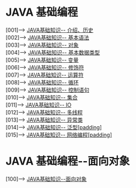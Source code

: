 # JAVA 基础编程
[001]--> [JAVA基础知识-- 介绍、历史](java历史和简介.md)          
[002]--> [JAVA基础知识-- 基本语法](基本语法.md)   
[003]--> [JAVA基础知识-- 对象](对象.md)   
[004]--> [JAVA基础知识-- 基本数据类型](基本数据类型.md)     
[005]--> [JAVA基础知识-- 变量](变量类型.md)     
[006]--> [JAVA基础知识-- 修饰符](修饰符.md)  
[007]--> [JAVA基础知识-- 运算符](运算符.md)  
[008]--> [JAVA基础知识-- 循环](循环.md)  
[009]--> [JAVA基础知识-- 控制语句](控制语句.md)  
[010]--> [JAVA基础知识-- 集合](collection.md)  
[011]--> [JAVA基础知识-- IO](IO.md)  
[012]--> [JAVA基础知识-- 多线程](thread.md)    
[013]--> [JAVA基础知识-- 异常类](异常.md)    
[014]--> [JAVA基础知识-- 泛型[padding]](泛型.md)     
[015]--> [JAVA基础知识-- 网络编程[padding]](网络编程.md) 
# JAVA 基础编程--面向对象
[100]--> [JAVA基础知识--面向对象](面向对象.md) 
